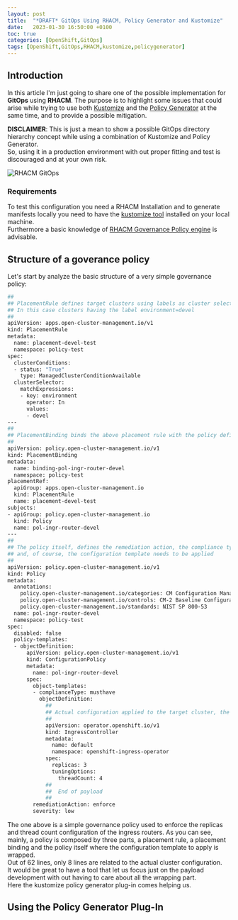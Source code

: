 ```yaml
---
layout: post
title:  "*DRAFT* GitOps Using RHACM, Policy Generator and Kustomize"
date:   2023-01-30 16:50:00 +0100
toc: true
categories: [OpenShift,GitOps]
tags: [OpenShift,GitOps,RHACM,kustomize,policygenerator]
---
```


## Introduction

In this article I'm just going to share one of the possible implementation for **GitOps** using **RHACM**.
The purpose is to highlight some issues that could arise while trying to use both [Kustomize](https://kustomize.io/) and the [Policy Generator](https://github.com/stolostron/policy-generator-plugin) at the same time, and to provide a possible mitigation.

**DISCLAIMER**: This is just a mean to show a possible GitOps directory hierarchy concept while using a combination of Kustomize and Policy Generator.  
So, using it in a production environment with out proper fitting and test is discouraged and at your own risk.

![RHACM GitOps](https://tadviser.com/images/thumb/1/16/Red_Hat_Advanced_Cluster_Management_for_Kubernetes_2.3.png/840px-Red_Hat_Advanced_Cluster_Management_for_Kubernetes_2.3.png)

### Requirements

To test this configuration you need a RHACM Installation and to generate manifests locally you need to have the [kustomize tool](https://kubectl.docs.kubernetes.io/installation/kustomize/) installed on your local machine.  
Furthermore a basic knowledge of [RHACM Governance Policy engine](https://access.redhat.com/documentation/en-us/red_hat_advanced_cluster_management_for_kubernetes/2.6/html-single/governance/index) is advisable.

## Structure of a goverance policy

Let's start by analyze the basic structure of a very simple governance policy:
```bash
##
## PlacementRule defines target clusters using labels as cluster selector
## In this case clusters having the label environment=devel
##
apiVersion: apps.open-cluster-management.io/v1
kind: PlacementRule
metadata:
  name: placement-devel-test
  namespace: policy-test
spec:
  clusterConditions:
  - status: "True"
    type: ManagedClusterConditionAvailable
  clusterSelector:
    matchExpressions:
    - key: environment
      operator: In
      values:
      - devel
---
##
## PlacementBinding binds the above placement rule with the policy definition
##
apiVersion: policy.open-cluster-management.io/v1
kind: PlacementBinding
metadata:
  name: binding-pol-ingr-router-devel
  namespace: policy-test
placementRef:
  apiGroup: apps.open-cluster-management.io
  kind: PlacementRule
  name: placement-devel-test
subjects:
- apiGroup: policy.open-cluster-management.io
  kind: Policy
  name: pol-ingr-router-devel
---
##
## The policy itself, defines the remediation action, the compliance type, the severity
## and, of course, the configuration template needs to be applied
##
apiVersion: policy.open-cluster-management.io/v1
kind: Policy
metadata:
  annotations:
    policy.open-cluster-management.io/categories: CM Configuration Management
    policy.open-cluster-management.io/controls: CM-2 Baseline Configuration
    policy.open-cluster-management.io/standards: NIST SP 800-53
  name: pol-ingr-router-devel
  namespace: policy-test
spec:
  disabled: false
  policy-templates:
  - objectDefinition:
      apiVersion: policy.open-cluster-management.io/v1
      kind: ConfigurationPolicy
      metadata:
        name: pol-ingr-router-devel
      spec:
        object-templates:
        - complianceType: musthave
          objectDefinition:
            ##
            ## Actual configuration applied to the target cluster, the real payload
            ##
            apiVersion: operator.openshift.io/v1
            kind: IngressController
            metadata:
              name: default
              namespace: openshift-ingress-operator
            spec:
              replicas: 3
              tuningOptions:
                threadCount: 4
            ##
            ##  End of payload
            ##
        remediationAction: enforce
        severity: low
```
The one above is a simple governance policy used to enforce the replicas and thread count configuration of the ingress routers. As you can see, mainly, a policy is composed by three parts, a placement rule, a placement binding and the policy itself where the configuration template to apply is wrapped.  
Out of 62 lines, only 8 lines are related to the actual cluster configuration.  
It would be great to have a tool that let us focus just on the payload development with out having to care about all the wrapping part.  
Here the kustomize policy generator plug-in comes helping us.

## Using the Policy Generator Plug-In
